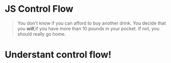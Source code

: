 # JS Control Flow

> You don't know if you can afford to buy another drink. You decide that you ***will***,if you have more than 10 pounds in your pocket. If not, you should really go home.

# Understant control flow!
